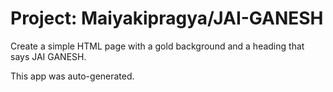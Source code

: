 # Project: Maiyakipragya/JAI-GANESH

Create a simple HTML page with a gold background and a heading that says JAI GANESH.

This app was auto-generated.